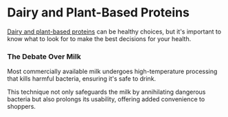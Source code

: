 # Dairy and Plant-Based Proteins

[Dairy and plant-based proteins](https://www.drberg.com/blog/the-ketogenic-diet-and-the-dairy) can be healthy choices, but it's important to know what to look for to make the best decisions for your health.

### **The Debate Over Milk**

Most commercially available milk undergoes high-temperature processing that kills harmful bacteria, ensuring it's safe to drink.

This technique not only safeguards the milk by annihilating dangerous bacteria but also prolongs its usability, offering added convenience to shoppers.